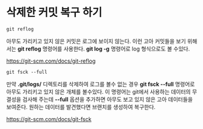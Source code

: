 # 삭제한 커밋 복구 하기

```
git reflog
```

아무도 가리키고 있지 않은 커밋은 로그에 보이지 않는다.
이런 고아 커밋들을 보기 위해서는 **git reflog** 명령어를 사용한다.
**git log -g** 명령어로 log 형식으로도 볼 수있다.

https://git-scm.com/docs/git-reflog

```
git fsck --full
```
만약 **.git/logs/** 디렉토리를 삭제하여 로그를 볼수 없는 경우 **git fsck --full** 명령어로 아무도 가리키고 있지 않은 개체를 볼수있다.
이 명령어는 git에서 사용하는 데이터의 무결성을 검사해 주는데 **--full** 옵션을 추가하면 아무도 보고 있지 않은 고아 데이터들을 보여준다.
원하는 데이터를 발견했다면 브랜치를 생성하여 복구한다.

https://git-scm.com/docs/git-fsck
